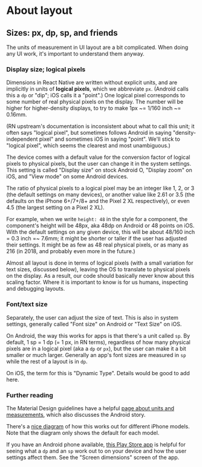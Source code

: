 # About layout

## Sizes: px, dp, sp, and friends

The units of measurement in UI layout are a bit complicated.  When doing any
UI work, it's important to understand them anyway.

### Display size; logical pixels

Dimensions in React Native are written without explicit units, and are
implicitly in units of **logical pixels**, which we abbreviate `px`.
(Android calls this a `dp` or "dip"; iOS calls it a "point".)  One logical
pixel corresponds to some number of real physical pixels on the display.
The number will be higher for higher-density displays, to try to make
1px ~= 1/160 inch ~= 0.16mm.

(RN upstream's documentation is inconsistent about what to call this unit;
it often says "logical pixel", but sometimes follows Android in saying
"density-independent pixel" and sometimes iOS in saying "point".  We'll
stick to "logical pixel", which seems the clearest and most unambiguous.)

The device comes with a default value for the conversion factor of logical
pixels to physical pixels, but the user can change it in the system
settings.  This setting is called "Display size" on stock Android O,
"Display zoom" on iOS, and "View mode" on some Android devices.

The ratio of physical pixels to a logical pixel may be an integer like 1, 2,
or 3 (the default settings on many devices), or another value like 2.61 or
3.5 (the defaults on the iPhone 6+/7+/8+ and the Pixel 2 XL respectively),
or even 4.5 (the largest setting on a Pixel 2 XL).

For example, when we write `height: 48` in the style for a component, the
component's height will be 48px, aka 48dp on Android or 48 points on iOS.
With the default settings on any given device, this will be about
48/160 inch = 0.3 inch =~ 7.6mm; it might be shorter or taller if the user
has adjusted their settings.  It might be as few as 48 real physical pixels,
or as many as 216 (in 2018, and probably even more in the future.)

Almost all layout is done in terms of logical pixels (with a small variation
for text sizes, discussed below), leaving the OS to translate to physical
pixels on the display.  As a result, our code should basically never know
about this scaling factor.  Where it is important to know is for us humans,
inspecting and debugging layouts.

### Font/text size

Separately, the user can adjust the size of text.  This is also in system
settings, generally called "Font size" on Android or "Text Size" on iOS.

On Android, the way this works for apps is that there's a unit called `sp`.
By default, 1 sp = 1 dp (= 1 px, in RN terms), regardless of how many
physical pixels are in a logical pixel (aka a `dp` or `px`), but the user
can make it a bit smaller or much larger.  Generally an app's font sizes are
measured in `sp` while the rest of a layout is in `dp`.

On iOS, the term for this is "Dynamic Type".  Details would be good to add
here.

### Further reading

The Material Design guidelines have a helpful [page about units and
measurements][material-units], which also discusses the Android story.

There's a [nice diagram][iphone-resolutions] of how this works out for
different iPhone models.  Note that the diagram only shows the default for
each model.

If you have an Android phone available, [this Play Store app][solberg-tools]
is helpful for seeing what a `dp` and an `sp` work out to on your device and
how the user settings affect them.  See the "Screen dimensions" screen of
the app.

[material-units]: https://material.io/guidelines/layout/units-measurements.html
[iphone-resolutions]: https://www.paintcodeapp.com/news/ultimate-guide-to-iphone-resolutions
[solberg-tools]: https://play.google.com/store/apps/details?id=com.roysolberg.android.developertools
